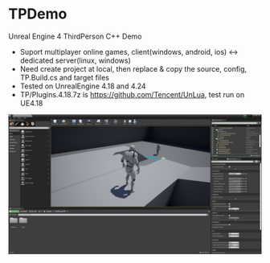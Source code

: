# TPDemo
Unreal Engine 4 ThirdPerson C++ Demo

- Suport multiplayer online games, client(windows, android, ios) <-> dedicated server(linux, windows)
- Need create project at local, then replace & copy the source, config, TP.Build.cs and target files
- Tested on UnrealEngine 4.18 and 4.24
- TP/Plugins.4.18.7z is https://github.com/Tencent/UnLua, test run on UE4.18

![image](https://github.com/Jeff-shen/TPDemo/blob/master/demo.png)

